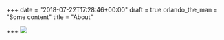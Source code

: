 +++
date = "2018-07-22T17:28:46+00:00"
draft = true
orlando_the_man = "Some content"
title = "About"

+++
![](/uploads/13254795_1339762869373498_6435489661637417346_o.jpg)